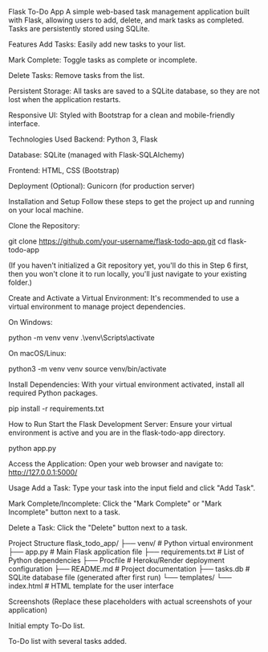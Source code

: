 Flask To-Do App
A simple web-based task management application built with Flask, allowing users to add, delete, and mark tasks as completed. Tasks are persistently stored using SQLite.

Features
Add Tasks: Easily add new tasks to your list.

Mark Complete: Toggle tasks as complete or incomplete.

Delete Tasks: Remove tasks from the list.

Persistent Storage: All tasks are saved to a SQLite database, so they are not lost when the application restarts.

Responsive UI: Styled with Bootstrap for a clean and mobile-friendly interface.

Technologies Used
Backend: Python 3, Flask

Database: SQLite (managed with Flask-SQLAlchemy)

Frontend: HTML, CSS (Bootstrap)

Deployment (Optional): Gunicorn (for production server)

Installation and Setup
Follow these steps to get the project up and running on your local machine.

Clone the Repository:

git clone https://github.com/your-username/flask-todo-app.git
cd flask-todo-app

(If you haven't initialized a Git repository yet, you'll do this in Step 6 first, then you won't clone it to run locally, you'll just navigate to your existing folder.)

Create and Activate a Virtual Environment:
It's recommended to use a virtual environment to manage project dependencies.

On Windows:

python -m venv venv
.\venv\Scripts\activate

On macOS/Linux:

python3 -m venv venv
source venv/bin/activate

Install Dependencies:
With your virtual environment activated, install all required Python packages.

pip install -r requirements.txt

How to Run
Start the Flask Development Server:
Ensure your virtual environment is active and you are in the flask-todo-app directory.

python app.py

Access the Application:
Open your web browser and navigate to:
http://127.0.0.1:5000/

Usage
Add a Task: Type your task into the input field and click "Add Task".

Mark Complete/Incomplete: Click the "Mark Complete" or "Mark Incomplete" button next to a task.

Delete a Task: Click the "Delete" button next to a task.

Project Structure
flask_todo_app/
├── venv/                   # Python virtual environment
├── app.py                  # Main Flask application file
├── requirements.txt        # List of Python dependencies
├── Procfile                # Heroku/Render deployment configuration
├── README.md               # Project documentation
├── tasks.db                # SQLite database file (generated after first run)
└── templates/
    └── index.html          # HTML template for the user interface

Screenshots
(Replace these placeholders with actual screenshots of your application)


Initial empty To-Do list.


To-Do list with several tasks added.

